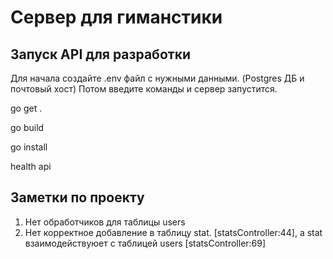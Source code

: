 # Сервер для гиманстики

## Запуск API для разработки

Для начала создайте .env файл с нужными данными. (Postgres ДБ и почтовый хост)
Потом введите команды и сервер запустится.

go get .

go build

go install

health api

## Заметки по проекту

1. Нет обработчиков для таблицы users
2. Нет корректное добавление в таблицу stat. [statsController:44], а stat взаимодействуюет с таблицей users [statsController:69]